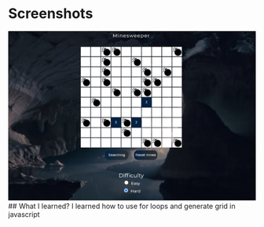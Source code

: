 # Screenshots

<img src="screenshots/minesweeperscreenshot.png">
<br />
## What I learned?
I learned how to use for loops and generate grid in javascript
